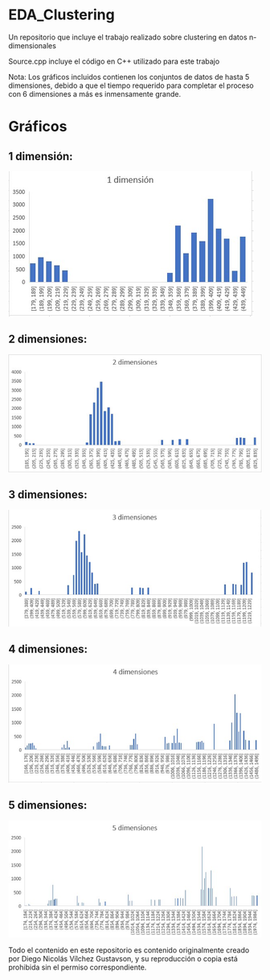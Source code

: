 # EDA_Clustering
Un repositorio que incluye el trabajo realizado sobre clustering en datos n-dimensionales

Source.cpp incluye el código en C++ utilizado para este trabajo

Nota: Los gráficos incluidos contienen los conjuntos de datos de hasta 5 dimensiones, debido a que el tiempo requerido para completar el proceso con 6 dimensiones a más es inmensamente grande.

# Gráficos

## 1 dimensión:
![1dim](1dim.jpg)

## 2 dimensiones:
![2dim](2dim.jpg)

## 3 dimensiones:
![3dim](3dim.jpg)

## 4 dimensiones:
![4dim](4dim.jpg)

## 5 dimensiones:
![5dim](5dim.jpg)

Todo el contenido en este repositorio es contenido originalmente creado por Diego Nicolás Vílchez Gustavson, y su reproducción o copia está prohibida sin el permiso correspondiente.
